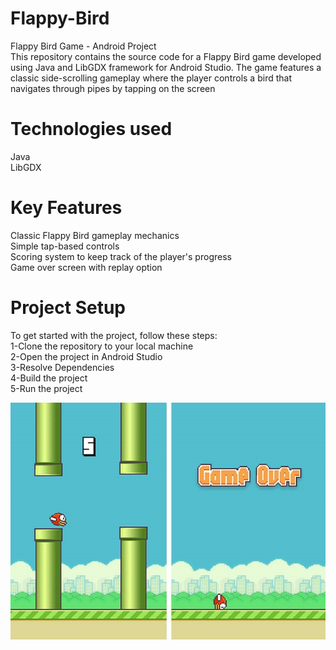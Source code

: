 # Flappy-Bird
 Flappy Bird Game - Android Project<br>
This repository contains the source code for a Flappy Bird game developed using Java and LibGDX framework for Android Studio. The game features a classic side-scrolling gameplay where the player controls a bird that navigates through pipes by tapping on the screen
<h1>Technologies used</h1>
Java<br>
LibGDX

<h1>Key Features</h1>
Classic Flappy Bird gameplay mechanics<br>
Simple tap-based controls<br>
Scoring system to keep track of the player's progress<br>
Game over screen with replay option<br>

<h1>Project Setup</h1>
To get started with the project, follow these steps:<br>
1-Clone the repository to your local machine<br>
2-Open the project in Android Studio<br>
3-Resolve Dependencies<br>
4-Build the project<br>
5-Run the project<br>

![](images/gamescreen.jpg)
